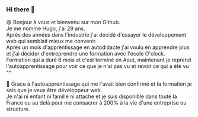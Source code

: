 ### Hi there 👋


😄 Bonjour à vous et bienvenu sur mon Github.  
Je me nomme Hugo, j'ai 29 ans.  
Après des années dans l'industrie j'ai décidé d'essayer le développement web qui semblait mieux me convenir.  
Après un mois d'apprentissage en autodidacte j'ai voulu en apprendre plus et j'ai décider d'entreprendre une formation avec l'école O'clock.  
Formation qui a duré 6 mois et c'est terminé en Aout, maintenant je reprend l'autoapprentissage pour voir ce que je n'ai pas vu et revoir ce qui a été vu ^^.  

🙂 Grace à l'autoapprentissage qui me l'avait bien confirmé et la formation je sais que je veux être développeur web.  
Je n'ai ni enfant ni famille ni attache et je suis disponible dans toute la France ou au delà pour me consacrer à 200% à la vie d'une entreprise ou structure.

